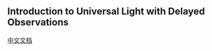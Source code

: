 <!--
 * @Author: WANG Maonan
 * @Date: 2023-03-01 17:22:53
 * @Description: Universal Light Introduction
 * @LastEditTime: 2023-03-01 17:23:56
-->
## Introduction to Universal Light with Delayed Observations

[中文文档](./README_zh_CN.md)
